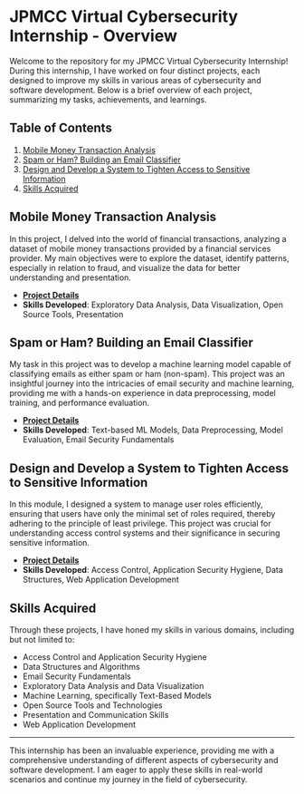 # JPMCC Virtual Cybersecurity Internship - Overview

Welcome to the repository for my JPMCC Virtual Cybersecurity Internship! During this internship, I have worked on four distinct projects, each designed to improve my skills in various areas of cybersecurity and software development. Below is a brief overview of each project, summarizing my tasks, achievements, and learnings.

## Table of Contents
1. [Mobile Money Transaction Analysis](#mobile-money-transaction-analysis)
2. [Spam or Ham? Building an Email Classifier](#spam-or-ham-building-an-email-classifier)
3. [Design and Develop a System to Tighten Access to Sensitive Information](#design-and-develop-a-system-to-tighten-access-to-sensitive-information)
4. [Skills Acquired](#skills-acquired)

## Mobile Money Transaction Analysis
In this project, I delved into the world of financial transactions, analyzing a dataset of mobile money transactions provided by a financial services provider. My main objectives were to explore the dataset, identify patterns, especially in relation to fraud, and visualize the data for better understanding and presentation.

- **[Project Details](./MobileMoneyTransactionAnalysis.md)**
- **Skills Developed**: Exploratory Data Analysis, Data Visualization, Open Source Tools, Presentation

## Spam or Ham? Building an Email Classifier
My task in this project was to develop a machine learning model capable of classifying emails as either spam or ham (non-spam). This project was an insightful journey into the intricacies of email security and machine learning, providing me with a hands-on experience in data preprocessing, model training, and performance evaluation.

- **[Project Details](./EmailClassifier.md)**
- **Skills Developed**: Text-based ML Models, Data Preprocessing, Model Evaluation, Email Security Fundamentals

## Design and Develop a System to Tighten Access to Sensitive Information
In this module, I designed a system to manage user roles efficiently, ensuring that users have only the minimal set of roles required, thereby adhering to the principle of least privilege. This project was crucial for understanding access control systems and their significance in securing sensitive information.

- **[Project Details](./AccessControlSystem.md)**
- **Skills Developed**: Access Control, Application Security Hygiene, Data Structures, Web Application Development

## Skills Acquired
Through these projects, I have honed my skills in various domains, including but not limited to:

- Access Control and Application Security Hygiene
- Data Structures and Algorithms
- Email Security Fundamentals
- Exploratory Data Analysis and Data Visualization
- Machine Learning, specifically Text-Based Models
- Open Source Tools and Technologies
- Presentation and Communication Skills
- Web Application Development

---

This internship has been an invaluable experience, providing me with a comprehensive understanding of different aspects of cybersecurity and software development. I am eager to apply these skills in real-world scenarios and continue my journey in the field of cybersecurity.
